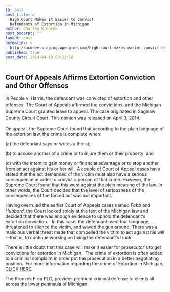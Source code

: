 ```yaml
---
ID: 3412
post_title: >
  High Court Makes it Easier to Convict
  Defendants of Extortion in Michigan
author: Charles Kronzek
post_excerpt: ""
layout: post
permalink: >
  http://acddev.staging.wpengine.com/high-court-makes-easier-convict-defendants-extortion-in-michigan.html
published: true
post_date: 2014-04-18 08:22:58
---
```

<h2 dir="ltr">Court Of Appeals Affirms Extortion Conviction and Other Offenses</h2>
<p dir="ltr"><span style="line-height: 1.5;">In People v. Harris, the defendant was convicted of extortion and other offenses. The Court of Appeals affirmed the convictions, and the Michigan Supreme Court granted leave to appeal. The case originated in Saginaw County Circuit Court. This opinion was released on April 3, 2014.</span></p>
<p dir="ltr">On appeal, the Supreme Court found that according to the plain language of the extortion law, the crime is complete when:</p>
<p dir="ltr">(a) the defendant says or writes a threat;</p>
<p dir="ltr">(b) to accuse another of a crime or to injure them or their property; and</p>
<p dir="ltr">(c) with the intent to gain money or financial advantage or to stop another from an act against his or her will. A couple of Court of Appeal cases have stated that the act demanded of the victim must also have a serious consequence in order to convict a person of that crime. However, the Supreme Court found that this went against the plain meaning of the law. In other words, the Court decided that the level of seriousness of the consequences of the forced act was not important.</p>
<p dir="ltr">Having overruled the earlier Court of Appeals cases named <em>Fobb</em> and <em>Hubbard</em>, the Court looked solely at the text of the Michigan law and decided that there was enough evidence to uphold the defendant’s extortion conviction.   In this case, the defendant used foul language, threatened to silence the victim, and waved the gun around. There was a malicious verbal threat made that compelled the victim to act against his will—that is, to continue working on fixing the defendant’s truck.</p>
<p dir="ltr">There is little doubt that this case will make it easier for prosecutor's to get convictions for extortion in Michigan.  The crime of extortion is often added to a criminal complaint in order put the prosecution in a better negotiating position.  For more information regarding the crime of Extortion in Michigan, <a title="Michigan Extortion Attorney" href="http://acddev.staging.wpengine.com/michigan-extortion-defense-attorney.html">CLICK HERE</a>.</p>
<p dir="ltr">The Kronzek Firm PLC, provides premium criminal defense to clients all across the lower peninsula of Michigan.</p>
&nbsp;